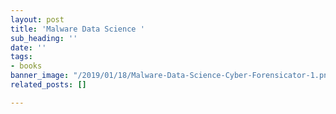 ```yaml
---
layout: post
title: 'Malware Data Science '
sub_heading: ''
date: ''
tags:
- books
banner_image: "/2019/01/18/Malware-Data-Science-Cyber-Forensicator-1.png"
related_posts: []

---
```

